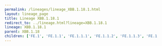 ```yaml
---
permalink: /lineages/lineage_XBB.1.18.1.html
layout: lineage_page
title: Lineage XBB.1.18.1
redirect_to: ../lineage.html?lineage=XBB.1.18.1
lineage: XBB.1.18.1
parent: XBB.1.18
children: ['FE.1', 'FE.1.1', 'FE.1.1.1', 'FE.1.1.2', 'FE.1.1.3', 'FE.1.1.4', 'FE.1.1.5', 'FE.1.2', 'HE.1', 'HE.2', 'XBB.1.18.1']
---
```

